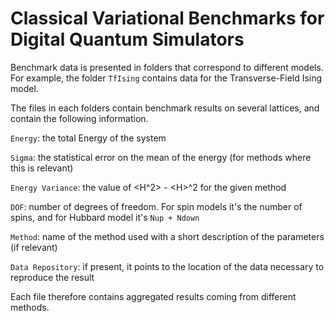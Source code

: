 # Classical Variational Benchmarks for Digital Quantum Simulators

Benchmark data is presented in folders that correspond to different models.
For example, the folder `TfIsing` contains data for the Transverse-Field Ising model.

The files in each folders contain benchmark results on several lattices, and contain the following information.

`Energy`: the total Energy of the system

`Sigma`: the statistical error on the mean of the energy (for methods where this is relevant)

`Energy Variance`: the value of <H^2> - \<H\>^2 for the given method

`DOF`: number of degrees of freedom. For spin models it's the number of spins, and for Hubbard model it's `Nup + Ndown`

`Method`: name of the method used with a short description of the parameters (if relevant)

`Data Repository`: if present, it points to the location of the data necessary to reproduce the result

Each file therefore contains aggregated results coming from different methods.
